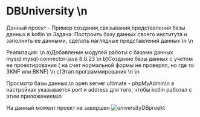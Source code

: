 # DBUniversity \n
Данный проект - Пример создания,связывания,представления базы данных в kotlin \n
Задача: Построить базу данных своего института и заполнить ее данными, сделать наглядные представления данных \n \n

Реализация: \n
a)Добавление модулей работы с базами данных mysql:mysql-connector-java 8.0.23 \n
b)Создание базы данных с учетом ее проектирования ( на счет нормальной формы не проверял, но где то 3KNF или BKNF) \n
c)Этап программирования \n \n

Просмотр базы данных:\n
open server ultimate - phpMyAdmin\n
в настройках указывается port и address для того, чтобы kotlin работал с этим приложением\n


На данный момент проект не завершен
![universityDBproekt](https://user-images.githubusercontent.com/50706625/111218918-7498a600-85e8-11eb-8d0e-adb8c52f2826.jpg)

